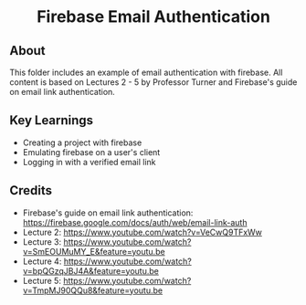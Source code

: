 <h1 align="center">Firebase Email Authentication</h1>

<h2>About</h2>
This folder includes an example of email authentication with firebase.
All content is based on Lectures 2 - 5 by Professor Turner and Firebase's guide on email link authentication.

<h2>Key Learnings</h2>

- Creating a project with firebase
- Emulating firebase on a user's client
- Logging in with a verified email link

<h2>Credits</h2>

- Firebase's guide on email link authentication: https://firebase.google.com/docs/auth/web/email-link-auth
- Lecture 2: https://www.youtube.com/watch?v=VeCwQ9TFxWw
- Lecture 3: https://www.youtube.com/watch?v=SmEOUMuMY_E&feature=youtu.be
- Lecture 4: https://www.youtube.com/watch?v=bpQGzqJBJ4A&feature=youtu.be
- Lecture 5: https://www.youtube.com/watch?v=TmpMJ90QQu8&feature=youtu.be
